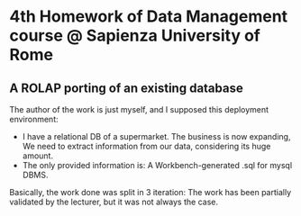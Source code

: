 # 4th Homework of Data Management course @ Sapienza University of Rome

## A ROLAP porting of an existing database

The author of the work is just myself, and I supposed this deployment environment:

* I have a relational DB of a supermarket. The business is now expanding,
    We need to extract information from our data, considering its huge amount.
* The only provided information is:
    A Workbench-generated .sql for mysql DBMS.

Basically, the work done was split in 3 iteration:
The work has been partially validated by the lecturer, but it was not always the case.
